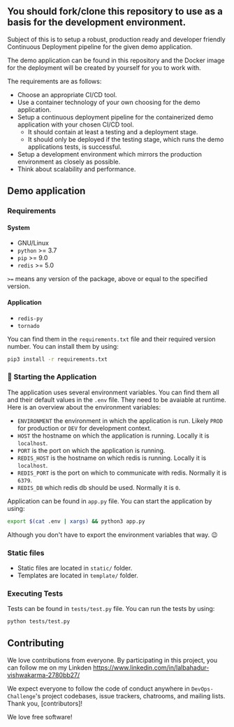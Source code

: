 ## You should fork/clone this repository to use as a basis for the development environment.

Subject of this is to setup a robust, production ready and developer friendly Continuous Deployment pipeline for the given demo application.

The demo application can be found in this repository and the Docker image for the deployment will be created by yourself for you to work with.

The requirements are as follows:

- Choose an appropriate CI/CD tool.
- Use a container technology of your own choosing for the demo application.
- Setup a continuous deployment pipeline for the containerized demo application with your chosen CI/CD tool.
  - It should contain at least a testing and a deployment stage.
  - It should only be deployed if the testing stage, which runs the demo applications tests, is successful.
- Setup a development environment which mirrors the production environment as closely as possible.
- Think about scalability and performance.

## Demo application

### Requirements

#### System

- GNU/Linux
- `python` >= 3.7
- `pip` >= 9.0
- `redis` >= 5.0

`>=` means any version of the package, above or equal to the specified version.

#### Application

- `redis-py`
- `tornado`

You can find them in the `requirements.txt` file and their required version number.
You can install them by using:

```bash
pip3 install -r requirements.txt
```

### :rocket: Starting the Application

The application uses several environment variables.
You can find them all and their default values in the `.env` file. They need to be avaiable at runtime. Here is an overview about the environment variables:

- `ENVIRONMENT` the environment in which the application is run. Likely `PROD` for production or `DEV` for development context.
- `HOST` the hostname on which the application is running. Locally it is `localhost`.
- `PORT` is the port on which the application is running.
- `REDIS_HOST` is the hostname on which redis is running. Locally it is `localhost`.
- `REDIS_PORT` is the port on which to communicate with redis. Normally it is `6379`.
- `REDIS_DB` which redis db should be used. Normally it is `0`.

Application can be found in `app.py` file. You can start the application by using:

```bash
export $(cat .env | xargs) && python3 app.py
```

Although you don't have to export the environment variables that way. :wink:

### Static files

- Static files are located in `static/` folder.
- Templates are located in `template/` folder.

### Executing Tests

Tests can be found in `tests/test.py` file.
You can run the tests by using:

```bash
python tests/test.py
```

## Contributing

We love contributions from everyone. By participating in this project, you can follow me on my Linkden https://www.linkedin.com/in/lalbahadur-vishwakarma-2780bb27/ 

We expect everyone to follow the code of conduct anywhere in `DevOps-Challenge`'s project codebases, issue trackers, chatrooms, and mailing lists.<br/>
Thank you, [contributors]!




We love free software!
